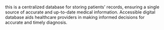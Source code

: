 this is a centralized database for storing patients' records, ensuring a single source of accurate and up-to-date medical information. Accessible  digital database aids healthcare providers in making informed decisions for accurate and timely diagnosis.
